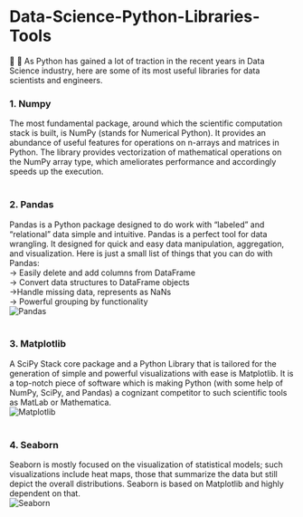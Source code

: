 # Data-Science-Python-Libraries-Tools
:notebook_with_decorative_cover: :hammer: As Python has gained a lot of traction in the recent years in Data Science industry, here are some of its most useful libraries for data scientists and engineers.
### 1. Numpy
The most fundamental package, around which the scientific computation stack is built, is NumPy (stands for Numerical Python). It provides an abundance of useful features for operations on n-arrays and matrices in Python. The library provides vectorization of mathematical operations on the NumPy array type, which ameliorates performance and accordingly speeds up the execution.<br><br>

### 2. Pandas
Pandas is a Python package designed to do work with “labeled” and “relational” data simple and intuitive. Pandas is a perfect tool for data wrangling. It designed for quick and easy data manipulation, aggregation, and visualization.  Here is just a small list of things that you can do with Pandas:<br>
-> Easily delete and add columns from DataFrame<br>-> Convert data structures to DataFrame objects<br>->Handle missing data, represents as NaNs<br>-> Powerful grouping by functionality<br>
![Pandas](https://media.geeksforgeeks.org/wp-content/uploads/finallpandas.png)
<br><br>

### 3. Matplotlib
A SciPy Stack core package and a Python Library that is tailored for the generation of simple and powerful visualizations with ease is Matplotlib. It is a top-notch piece of software which is making Python (with some help of NumPy, SciPy, and Pandas) a cognizant competitor to such scientific tools as MatLab or Mathematica.<br>
![Matplotlib](https://lh4.googleusercontent.com/iJbZGmYuZwpspCE0aRcmkhgXwdYmGWZ8h0dazYjeg9PZeMiiToFrL4PJWGwAHqsH4zfhijdVjABOUHzACM1w1YNdC2e9agNIBJdSqoCItUvglhuvZGaIEki3PGw4DNkri3BT2KDd)
<br><br>

### 4. Seaborn
Seaborn is mostly focused on the visualization of statistical models; such visualizations include heat maps, those that summarize the data but still depict the overall distributions. Seaborn is based on Matplotlib and highly dependent on that.<br>
![Seaborn](https://lh4.googleusercontent.com/EkRr0j9-ZTxvUNjO6YCAmztfFj3cwwN56kHbC0khrm4nYut8Drcp2Iw4Q9Ag87iwEOKzFW7vxzY-QjszTDeqRnsedAbq_1tYu6L5gVwaoTKwwm68nXr4EkRE7KNUA8Qsql8SAGK6)
